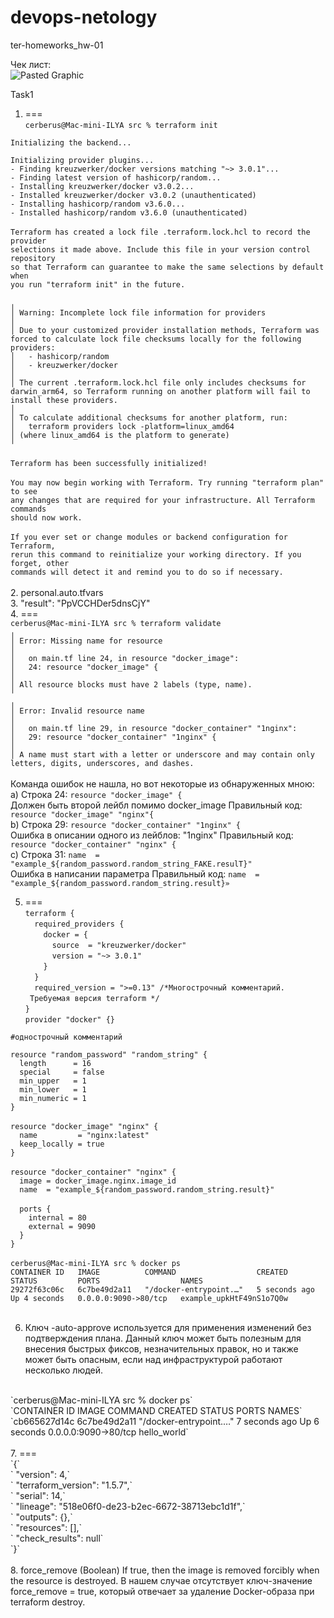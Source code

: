 # devops-netology
ter-homeworks_hw-01

Чек лист:<br />
![Pasted Graphic](https://github.com/Cerberstyle/devops-netology/assets/89096235/b4d31dab-4255-431a-80a1-e57506503fa7)


Task1
1. ===<br />
`cerberus@Mac-mini-ILYA src % terraform init` <br />

`Initializing the backend...` <br />

`Initializing provider plugins...` <br />
`- Finding kreuzwerker/docker versions matching "~> 3.0.1"...` <br />
`- Finding latest version of hashicorp/random...` <br />
`- Installing kreuzwerker/docker v3.0.2...` <br />
`- Installed kreuzwerker/docker v3.0.2 (unauthenticated)` <br />
`- Installing hashicorp/random v3.6.0...` <br />
`- Installed hashicorp/random v3.6.0 (unauthenticated)` <br />
<br />
`Terraform has created a lock file .terraform.lock.hcl to record the provider` <br />
`selections it made above. Include this file in your version control repository` <br />
`so that Terraform can guarantee to make the same selections by default when` <br />
`you run "terraform init" in the future.` <br />
<br />
`╷` <br />
`│ Warning: Incomplete lock file information for providers` <br />
`│ ` <br />
`│ Due to your customized provider installation methods, Terraform was forced to calculate lock file checksums locally for the following providers:` <br />
`│   - hashicorp/random` <br />
`│   - kreuzwerker/docker` <br />
`│ ` <br />
`│ The current .terraform.lock.hcl file only includes checksums for darwin_arm64, so Terraform running on another platform will fail to install these providers.` <br />
`│ ` <br />
`│ To calculate additional checksums for another platform, run:` <br />
`│   terraform providers lock -platform=linux_amd64` <br />
`│ (where linux_amd64 is the platform to generate)` <br />
`╵` <br />
<br />
`Terraform has been successfully initialized!` <br />
<br />
`You may now begin working with Terraform. Try running "terraform plan" to see` <br />
`any changes that are required for your infrastructure. All Terraform commands` <br />
`should now work.` <br />
<br />
`If you ever set or change modules or backend configuration for Terraform,` <br />
`rerun this command to reinitialize your working directory. If you forget, other` <br />
`commands will detect it and remind you to do so if necessary.` <br />
<br />
2. personal.auto.tfvars<br />
3. "result": "PpVCCHDer5dnsCjY"<br />
4. ===<br />
`cerberus@Mac-mini-ILYA src % terraform validate` <br />
`╷` <br />
`│ Error: Missing name for resource` <br />
`│ ` <br />
`│   on main.tf line 24, in resource "docker_image":` <br />
`│   24: resource "docker_image" {` <br />
`│ ` <br />
`│ All resource blocks must have 2 labels (type, name).` <br />
`╵` <br />
`╷` <br />
`│ Error: Invalid resource name` <br />
`│ ` <br />
`│   on main.tf line 29, in resource "docker_container" "1nginx":` <br />
`│   29: resource "docker_container" "1nginx" {` <br />
`│ ` <br />
`│ A name must start with a letter or underscore and may contain only letters, digits, underscores, and dashes.` <br />
<br />
Команда ошибок не нашла, но вот некоторые из обнаруженных мною:<br />
a) Строка 24:
`resource "docker_image" {` <br />
Должен быть второй лейбл помимо docker_image
Правильный код:
`resource "docker_image" "nginx"{` <br />
b) Строка 29:
`resource "docker_container" "1nginx" {` <br />
Ошибка в описании одного из лейблов: "1nginx"
Правильный код:
`resource "docker_container" "nginx" {` <br />
c) Строка 31:
`name  = "example_${random_password.random_string_FAKE.resulT}"` <br />
Ошибка в написании параметра
Правильный код:
`name  = "example_${random_password.random_string.result}»` <br />

5. ===<br />
`terraform {` <br />
`  required_providers {` <br />
`    docker = {` <br />
`      source  = "kreuzwerker/docker"` <br />
`      version = "~> 3.0.1"` <br />
`    }` <br />
`  }` <br />
`  required_version = ">=0.13" /*Многострочный комментарий.` <br />
` Требуемая версия terraform */` <br />
`}` <br />
`provider "docker" {}` <br />

`#однострочный комментарий` <br />

`resource "random_password" "random_string" {` <br />
`  length      = 16` <br />
`  special     = false` <br />
`  min_upper   = 1` <br />
`  min_lower   = 1` <br />
`  min_numeric = 1` <br />
`}` <br />
<br />
`resource "docker_image" "nginx" {` <br />
`  name         = "nginx:latest"` <br />
`  keep_locally = true` <br />
`}` <br />
<br />
`resource "docker_container" "nginx" {` <br />
`  image = docker_image.nginx.image_id` <br />
`  name  = "example_${random_password.random_string.result}"` <br />
<br />
`  ports {` <br />
`    internal = 80` <br />
`    external = 9090` <br />
`  }` <br />
`}` <br />
<br />
`cerberus@Mac-mini-ILYA src % docker ps` <br />
`CONTAINER ID   IMAGE          COMMAND                  CREATED         STATUS         PORTS                  NAMES` <br />
`29272f63c06c   6c7be49d2a11   "/docker-entrypoint.…"   5 seconds ago   Up 4 seconds   0.0.0.0:9090->80/tcp   example_upkHtF49nS1o7Q0w` <br />
<br />

6.  Ключ -auto-approve используется для применения изменений без подтверждения плана. Данный ключ может быть полезным для внесения быстрых фиксов, незначительных правок, но и также может быть опасным, если над инфраструктурой работают несколько людей.
<br />
`cerberus@Mac-mini-ILYA src % docker ps` <br />
`CONTAINER ID   IMAGE          COMMAND                  CREATED         STATUS         PORTS                  NAMES` <br />
`cb665627d14c   6c7be49d2a11   "/docker-entrypoint.…"   7 seconds ago   Up 6 seconds   0.0.0.0:9090->80/tcp   hello_world` <br />
<br />
7. ===<br />
`{` <br />
`  "version": 4,` <br />
`  "terraform_version": "1.5.7",` <br />
`  "serial": 14,` <br />
`  "lineage": "518e06f0-de23-b2ec-6672-38713ebc1d1f",` <br />
`  "outputs": {},` <br />
`  "resources": [],` <br />
`  "check_results": null` <br />
`}` <br />
<br />
8. force_remove (Boolean) If true, then the image is removed forcibly when the resource is destroyed.
В нашем случае отсутствует ключ-значение force_remove = true, который отвечает за удаление Docker-образа при terraform destroy.
